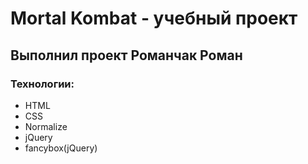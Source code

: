 # Mortal Kombat - учебный проект
## Выполнил проект Романчак Роман
### Технологии:
- HTML
- CSS
- Normalize
- jQuery
- fancybox(jQuery)
